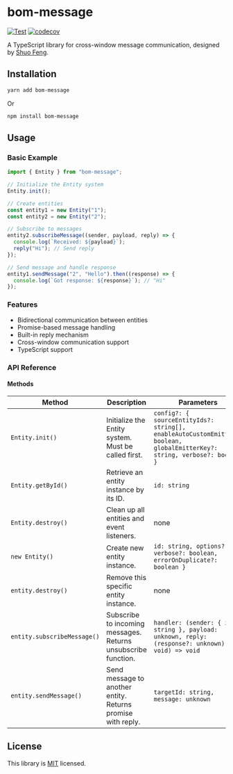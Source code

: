 # bom-message

[![Test](https://github.com/shuo-s-feng/bom-message/actions/workflows/test.yml/badge.svg)](https://github.com/shuo-s-feng/bom-message/actions/workflows/test.yml) [![codecov](https://codecov.io/gh/shuo-s-feng/bom-message/branch/main/graph/badge.svg)](https://codecov.io/gh/shuo-s-feng/bom-message)

A TypeScript library for cross-window message communication, designed by
<a href="https://gravatar.com/shuosfeng/">Shuo Feng</a>.

## Installation

```bash
yarn add bom-message
```

Or

```bash
npm install bom-message
```

## Usage

### Basic Example

```typescript
import { Entity } from "bom-message";

// Initialize the Entity system
Entity.init();

// Create entities
const entity1 = new Entity("1");
const entity2 = new Entity("2");

// Subscribe to messages
entity2.subscribeMessage((sender, payload, reply) => {
  console.log(`Received: ${payload}`);
  reply("Hi"); // Send reply
});

// Send message and handle response
entity1.sendMessage("2", "Hello").then((response) => {
  console.log(`Got response: ${response}`); // "Hi"
});
```

### Features

- Bidirectional communication between entities
- Promise-based message handling
- Built-in reply mechanism
- Cross-window communication support
- TypeScript support

### API Reference

#### Methods

| Method                      | Description                                                   | Parameters                                                                                                                 | Return Type           |
| --------------------------- | ------------------------------------------------------------- | -------------------------------------------------------------------------------------------------------------------------- | --------------------- |
| `Entity.init()`             | Initialize the Entity system. Must be called first.           | `config?: { sourceEntityIds?: string[], enableAutoCustomEmitter?: boolean, globalEmitterKey?: string, verbose?: boolean }` | `void`                |
| `Entity.getById()`          | Retrieve an entity instance by its ID.                        | `id: string`                                                                                                               | `Entity \| undefined` |
| `Entity.destroy()`          | Clean up all entities and event listeners.                    | none                                                                                                                       | `void`                |
| `new Entity()`              | Create new entity instance.                                   | `id: string, options?: { verbose?: boolean, errorOnDuplicate?: boolean }`                                                  | `Entity`              |
| `entity.destroy()`          | Remove this specific entity instance.                         | none                                                                                                                       | `void`                |
| `entity.subscribeMessage()` | Subscribe to incoming messages. Returns unsubscribe function. | `handler: (sender: { id: string }, payload: unknown, reply: (response?: unknown) => void) => void`                         | `() => void`          |
| `entity.sendMessage()`      | Send message to another entity. Returns promise with reply.   | `targetId: string, message: unknown`                                                                                       | `Promise<unknown>`    |

## License

This library is [MIT](LICENSE) licensed.

[build-badge]: https://github.com/shuo-s-feng/bom-message/workflows/main/badge.svg
[build]: https://github.com/shuo-s-feng/bom-message/actions
[coverage-badge]: https://img.shields.io/codecov/c/github/shuo-s-feng/bom-message.svg
